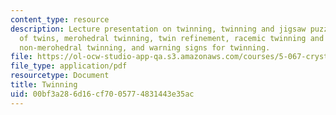 ```yaml
---
content_type: resource
description: Lecture presentation on twinning, twinning and jigsaw puzzles, classification
  of twins, merohedral twinning, twin refinement, racemic twinning and absolute configuration,
  non-merohedral twinning, and warning signs for twinning.
file: https://ol-ocw-studio-app-qa.s3.amazonaws.com/courses/5-067-crystal-structure-refinement-fall-2009/00bf3a286d16cf7005774831443e35ac_MIT5_067F09_lec5_twinning.pdf
file_type: application/pdf
resourcetype: Document
title: Twinning
uid: 00bf3a28-6d16-cf70-0577-4831443e35ac
---
```

